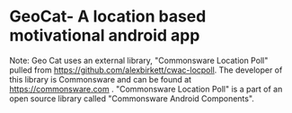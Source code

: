 # GeoCat- A location based motivational android app

Note: Geo Cat uses an external library, "Commonsware Location Poll" pulled from https://github.com/alexbirkett/cwac-locpoll. The developer of this library is Commonsware and can be found at https://commonsware.com . "Commonsware Location Poll" is a part of an open source library called "Commonsware Android Components".
